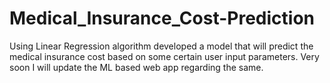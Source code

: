 # Medical_Insurance_Cost-Prediction
Using Linear Regression algorithm developed a model that will predict the medical insurance cost based on some certain user input parameters. Very soon I will update the ML based web app regarding the same.
